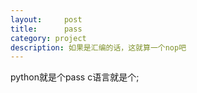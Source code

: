 ```yaml
---
layout:     post
title:      pass
category: project
description: 如果是汇编的话，这就算一个nop吧
---
```

python就是个pass
c语言就是个;